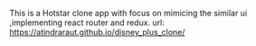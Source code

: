 This is a Hotstar clone app with  focus on mimicing the similar ui ,implementing react router and redux.
url: https://atindraraut.github.io/disney_plus_clone/

